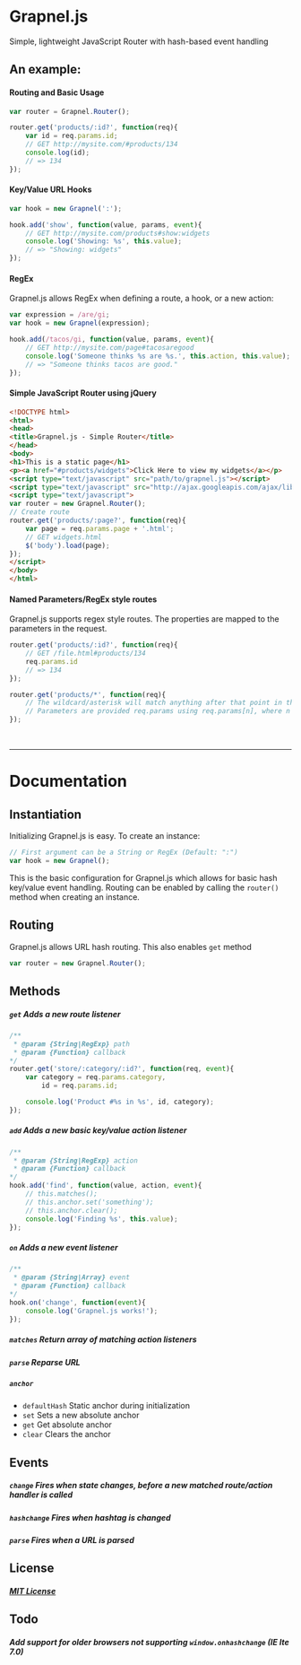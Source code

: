 Grapnel.js
==========

Simple, lightweight JavaScript Router with hash-based event handling

## An example:

#### Routing and Basic Usage

```javascript
var router = Grapnel.Router();

router.get('products/:id?', function(req){
    var id = req.params.id;
    // GET http://mysite.com/#products/134
    console.log(id);
    // => 134
});
```

#### Key/Value URL Hooks

```javascript
var hook = new Grapnel(':');

hook.add('show', function(value, params, event){
    // GET http://mysite.com/products#show:widgets
    console.log('Showing: %s', this.value);
    // => "Showing: widgets"
});
```

#### RegEx

Grapnel.js allows RegEx when defining a route, a hook, or a new action:

```javascript
var expression = /are/gi;
var hook = new Grapnel(expression);

hook.add(/tacos/gi, function(value, params, event){
    // GET http://mysite.com/page#tacosaregood
    console.log('Someone thinks %s are %s.', this.action, this.value);
    // => "Someone thinks tacos are good."
});
```

#### Simple JavaScript Router using jQuery

```html
<!DOCTYPE html>
<html>
<head>
<title>Grapnel.js - Simple Router</title>
</head>
<body>
<h1>This is a static page</h1>
<p><a href="#products/widgets">Click Here to view my widgets</a></p>
<script type="text/javascript" src="path/to/grapnel.js"></script>
<script type="text/javascript" src="http://ajax.googleapis.com/ajax/libs/jquery/1.8.2/jquery.min.js"></script>
<script type="text/javascript">
var router = new Grapnel.Router();
// Create route
router.get('products/:page?', function(req){
    var page = req.params.page + '.html';
    // GET widgets.html
    $('body').load(page);
});
</script>
</body>
</html>
```

#### Named Parameters/RegEx style routes
Grapnel.js supports regex style routes. The properties are mapped to the parameters in the request.
```javascript
router.get('products/:id?', function(req){
    // GET /file.html#products/134
    req.params.id
    // => 134
});

router.get('products/*', function(req){
    // The wildcard/asterisk will match anything after that point in the URL
    // Parameters are provided req.params using req.params[n], where n is the nth capture
});
```

&nbsp;

***

# Documentation

## Instantiation
Initializing Grapnel.js is easy. To create an instance:
```javascript
// First argument can be a String or RegEx (Default: ":")
var hook = new Grapnel();
```
This is the basic configuration for Grapnel.js which allows for basic hash key/value event handling. Routing can be enabled by calling the `router()` method when creating an instance.

## Routing
Grapnel.js allows URL hash routing. This also enables `get` method
```javascript
var router = new Grapnel.Router();
```

## Methods
##### `get` Adds a new route listener
```javascript
/**
 * @param {String|RegExp} path
 * @param {Function} callback
*/
router.get('store/:category/:id?', function(req, event){
    var category = req.params.category,
        id = req.params.id;

    console.log('Product #%s in %s', id, category);
});
```

##### `add` Adds a new basic key/value action listener
```javascript
/**
 * @param {String|RegExp} action
 * @param {Function} callback
*/
hook.add('find', function(value, action, event){
    // this.matches();
    // this.anchor.set('something');
    // this.anchor.clear();
    console.log('Finding %s', this.value);
});
```

##### `on` Adds a new event listener
```javascript
/**
 * @param {String|Array} event
 * @param {Function} callback
*/
hook.on('change', function(event){
    console.log('Grapnel.js works!');
});
```
##### `matches` Return array of matching action listeners
##### `parse` Reparse URL
##### `anchor`
* `defaultHash` Static anchor during initialization
* `set` Sets a new absolute anchor
* `get` Get absolute anchor
* `clear` Clears the anchor

## Events
##### `change` Fires when state changes, before a new matched route/action handler is called
##### `hashchange` Fires when hashtag is changed
##### `parse` Fires when a URL is parsed

## License
##### [MIT License](http://opensource.org/licenses/MIT)

## Todo
##### Add support for older browsers not supporting `window.onhashchange` (IE lte 7.0)
